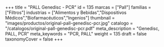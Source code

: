 +++
title = "PALL Genedisc - PCR"
id = 135
marcas = ["Pall"]
familias = ["Filtros"]
industrias = ["Alimentos y Bebidas","Dispositivos Médicos","Biofarmacéuticos","Ingenios"]
thumbnail = "images/productos/original-pall-genedisc-pcr.jpg"
catalogo = "/catalogos/original-pall-genedisc-pcr.pdf"
meta_description = "Genedisc, PALL, PCR"
meta_keywords = "PCR, PALL"
weight = 135
draft = false
taxonomyCover = false
+++
